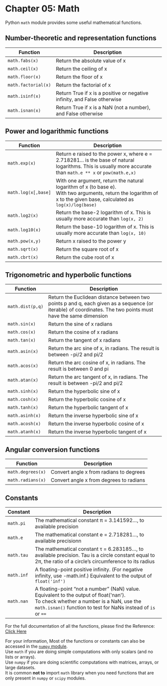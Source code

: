 # Chapter 05: Math

Python ```math``` module provides some useful mathematical functions. <br/>

## Number-theoretic and representation functions

|Function|Description|
|---|---|
|```math.fabs(x)```|Return the absolute value of x|
|```math.ceil(x)```|Return the ceiling of x|
|```math.floor(x)```|Return the floor of x|
|```math.factorial(x)```|Return the factorial of x|
|```math.isinf(x)```|Return True if x is a positive or negative infinity, and False otherwise|
|```math.isnan(x)```|Return True if x is a NaN (not a number), and False otherwise|

## Power and logarithmic functions

|Function|Description|
|---|---|
|```math.exp(x)```|Return e raised to the power x, where e = 2.718281... is the base of natural logarithms. This is usually more accurate than ```math.e ** x``` or ```pow(math.e,x)```|
|```math.log(x[,base]```|With one argument, return the natural logarithm of x (to base e).<br/>With two arguments, return the logarithm of x to the given base, calculated as ```log(x)/log(base)```|
|```math.log2(x)```|Return the base-2 logarithm of x. This is usually more accurate than ```log(x, 2)```|
|```math.log10(x)```|Return the base-10 logarithm of x. This is usually more accurate than ```log(x, 10)```|
|```math.pow(x,y)```|Return x raised to the power y|
|```math.sqrt(x)```|Return the square root of x|
|```math.cbrt(x)```|Return the cube root of x|

## Trigonometric and hyperbolic functions
|Function|Description|
|---|---|
|```math.dist(p,q)```|Return the Euclidean distance between two points p and q, each given as a sequence (or iterable) of coordinates. The two points must have the same dimension|
|```math.sin(x)```|Return the sine of x radians|
|```math.cos(x)```|Return the cosine of x radians|
|```math.tan(x)```|Return the tangent of x radians|
|```math.asin(x)```|Return the arc sine of x, in radians. The result is between -pi/2 and pi/2|
|```math.acos(x)```|Return the arc cosine of x, in radians. The result is between 0 and pi|
|```math.atan(x)```|Return the arc tangent of x, in radians. The result is between -pi/2 and pi/2|
|```math.sinh(x)```|Return the hyperbolic sine of x|
|```math.cosh(x)```|Return the hyperbolic cosine of x|
|```math.tanh(x)```|Return the hyperbolic tangent of x|
|```math.asinh(x)```|Return the inverse hyperbolic sine of x|
|```math.acosh(x)```|Return the inverse hyperbolic cosine of x|
|```math.atanh(x)```|Return the inverse hyperbolic tangent of x|

## Angular conversion functions
|Function|Description|
|---|---|
|```math.degrees(x)```|Convert angle x from radians to degrees|
|```math.radians(x)```|Convert angle x from degrees to radians|

## Constants
|Constant|Description|
|---|---|
|```math.pi```|The mathematical constant π = 3.141592…, to available precision|
|```math.e```|The mathematical constant e = 2.718281…, to available precisionn|
|```math.tau```|The mathematical constant τ = 6.283185…, to available precision. Tau is a circle constant equal to 2π, the ratio of a circle’s circumference to its radius|
|```math.inf```|A floating-point positive infinity. (For negative infinity, use -math.inf.) Equivalent to the output of ```float('inf')```|
|```math.nan```|A floating-point “not a number” (NaN) value. Equivalent to the output of float('nan').<br/>To check whether a number is a NaN, use the ```math.isnan()``` function to test for NaNs instead of ```is``` or ```==```|

For the full documentation of all the functions, please find the Reference: [Click Here](https://docs.python.org/3/library/math.html#number-theoretic-and-representation-functions) <br/>

For your information,
Most of the functions or constants can also be accessed in the [```numpy``` module](ChpX_Numpy.md). <br/>
Use ```math``` if you are doing simple computations with only scalars (and no lists or arrays). <br/>
Use ```numpy``` if you are doing scientific computations with matrices, arrays, or large datasets. <br/>
It is common **not to** import ```math``` library when you need functions that are only present in ```numpy``` or ```scipy``` modules.
